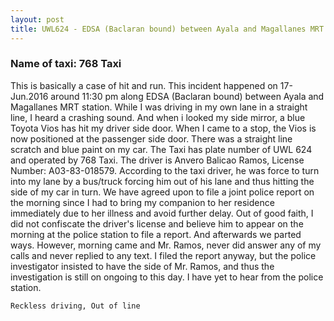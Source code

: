 ```yaml
---
layout: post
title: UWL624 - EDSA (Baclaran bound) between Ayala and Magallanes MRT station
---
```


### Name of taxi: 768 Taxi

This is basically a case of hit and run. This incident happened on 17-Jun.2016 around 11:30 pm along EDSA (Baclaran bound) between Ayala and Magallanes MRT station. While I was driving in my own lane in a straight line, I heard a crashing sound. And when i looked my side mirror, a blue Toyota Vios has hit my driver side door. When I came to a stop, the Vios is now positioned at the passenger side door. There was a straight line scratch and blue paint on my car. The Taxi has plate number of UWL 624 and operated by 768 Taxi. The driver is Anvero Balicao Ramos, License Number: A03-83-018579. According to the taxi driver, he was force to turn into my lane by a bus/truck forcing him out of his lane and thus hitting the side of my car in turn. We have agreed upon to file a joint police report on the morning since I had to bring my companion to her residence immediately due to her illness and avoid further delay. Out of good faith, I did not confiscate the driver's license and believe him to appear on the morning at the police station to file a report. And afterwards we parted ways. However, morning came and Mr. Ramos, never did answer any of my calls and never replied to any text. I filed the report anyway, but the police investigator insisted to have the side of Mr. Ramos, and thus the investigation is still on ongoing to this day. I have yet to hear from the police station. 

```Reckless driving, Out of line```
